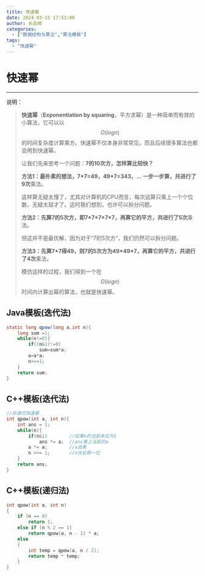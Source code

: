```yaml
---
title: 快速幂
date: 2024-03-15 17:53:00
author: 长白崎
categories:
  - ["数据结构与算法","算法模板"]
tags:
  - "快速幂"
---
```


# 快速幂

---

说明：

> **快速幂**（**Exponentiation by squaring**，平方求幂）是一种简单而有效的小算法，它可以以$$O(logn)$$的时间复杂度计算乘方。快速幂不仅本身非常常见，而且后续很多算法也都会用到快速幂。
>
> 让我们先来思考一个问题：**7的10次方，怎样算比较快？**
>
> **方法1：**最朴素的想法，7\*7=49，49\*7=343，... 一步一步算，共进行了**9次**乘法。
>
> 这样算无疑太慢了，尤其对计算机的CPU而言，每次运算只乘上一个个位数，无疑太屈才了。这时我们想到，也许可以拆分问题。
>
> **方法2：**先算7的5次方，即7\*7\*7\*7\*7，再算它的平方，共进行了**5次**乘法。
>
> 但这并不是最优解，因为对于“7的5次方”，我们仍然可以拆分问题。
>
> **方法3：**先算7\*7得49，则7的5次方为49\*49\*7，再算它的平方，共进行了**4次**乘法。
>
> 模仿这样的过程，我们得到一个在$$O(logn)$$时间内计算出幂的算法，也就是快速幂。



## Java模板(迭代法)

```java
static long qpow(long a,int n){
    long sum =1;
    while(n!=0){
        if((n&1)!=0)
            sum=sum*a;
        a=a*a;
        n>>=1;
    }
    return sum;
}
```



## C++模板(迭代法)

```c++
//非递归快速幂
int qpow(int a, int n){
    int ans = 1;
    while(n){
        if(n&1)        //如果n的当前末位为1
            ans *= a;  //ans乘上当前的a
        a *= a;        //a自乘
        n >>= 1;       //n往右移一位
    }
    return ans;
}
```



## C++模板(递归法)

```c++
int qpow(int a, int n)
{
    if (n == 0)
        return 1;
    else if (n % 2 == 1)
        return qpow(a, n - 1) * a;
    else
    {
        int temp = qpow(a, n / 2);
        return temp * temp;
    }
}
```

